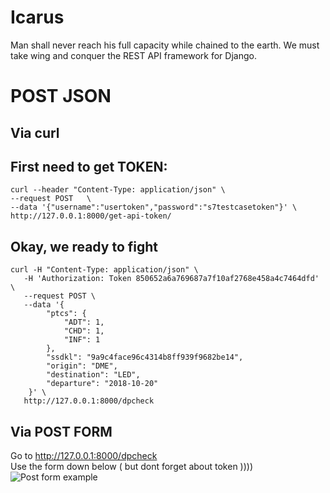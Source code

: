 # Icarus
Man shall never reach his full capacity while chained to the earth. We must take wing and conquer the REST API framework for Django.

# POST JSON
## Via curl


## First need to get TOKEN:
```
curl --header "Content-Type: application/json" \
--request POST   \
--data '{"username":"usertoken","password":"s7testcasetoken"}' \
http://127.0.0.1:8000/get-api-token/
```

## Okay, we ready to fight
```
curl -H "Content-Type: application/json" \
   -H 'Authorization: Token 850652a6a769687a7f10af2768e458a4c7464dfd' \
   --request POST \
   --data '{
        "ptcs": {
            "ADT": 1,
            "CHD": 1,
            "INF": 1
        },
        "ssdkl": "9a9c4face96c4314b8ff939f9682be14",
        "origin": "DME",
        "destination": "LED",
        "departure": "2018-10-20"
    }' \
   http://127.0.0.1:8000/dpcheck
```

## Via POST FORM
Go to  http://127.0.0.1:8000/dpcheck  
Use the form down below ( but dont forget about token ))))
![Post form example](https://image.ibb.co/kJgib9/2018-10-13-15-16-59.png)

